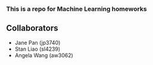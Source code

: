 ### This is a repo for Machine Learning homeworks

## Collaborators
* Jane Pan (jp3740)
* Stan Liao (sl4239)
* Angela Wang (aw3062)
